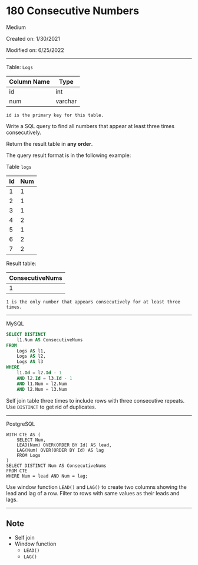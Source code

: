# 180 Consecutive Numbers

Medium

Created on: 1/30/2021

Modified on: 6/25/2022

---

Table: `Logs`

| Column Name | Type    |
| ----------- | ------- |
| id          | int     |
| num         | varchar |

`id is the primary key for this table.`

Write a SQL query to find all numbers that appear at least three times consecutively.

Return the result table in **any order**.

The query result format is in the following example:

Table `logs`

| Id | Num |
| -- | --- |
| 1  | 1   |
| 2  | 1   |
| 3  | 1   |
| 4  | 2   |
| 5  | 1   |
| 6  | 2   |
| 7  | 2   |

Result table:

| ConsecutiveNums |
| --------------- |
| 1               |

`1 is the only number that appears consecutively for at least three times.`

---

MySQL

``` sql
SELECT DISTINCT
    l1.Num AS ConsecutiveNums
FROM 
    Logs AS l1,
    Logs AS l2,
    Logs AS l3
WHERE
    l1.Id = l2.Id - 1
    AND l2.Id = l3.Id - 1
    AND l1.Num = l2.Num
    AND l2.Num = l3.Num
```

Self join table three times to include rows with three consecutive repeats.
Use `DISTINCT` to get rid of duplicates.

---

PostgreSQL

``` postgresql
WITH CTE AS (
    SELECT Num,
    LEAD(Num) OVER(ORDER BY Id) AS lead,
    LAG(Num) OVER(ORDER BY Id) AS lag
    FROM Logs
)
SELECT DISTINCT Num AS ConsecutiveNums
FROM CTE
WHERE Num = lead AND Num = lag;
```

Use window function `LEAD()` and `LAG()` to create two columns showing the lead and lag of a row. Filter to rows with same values as their leads and lags.

---

## Note

- Self join
- Window function
  - `LEAD()`
  - `LAG()`
